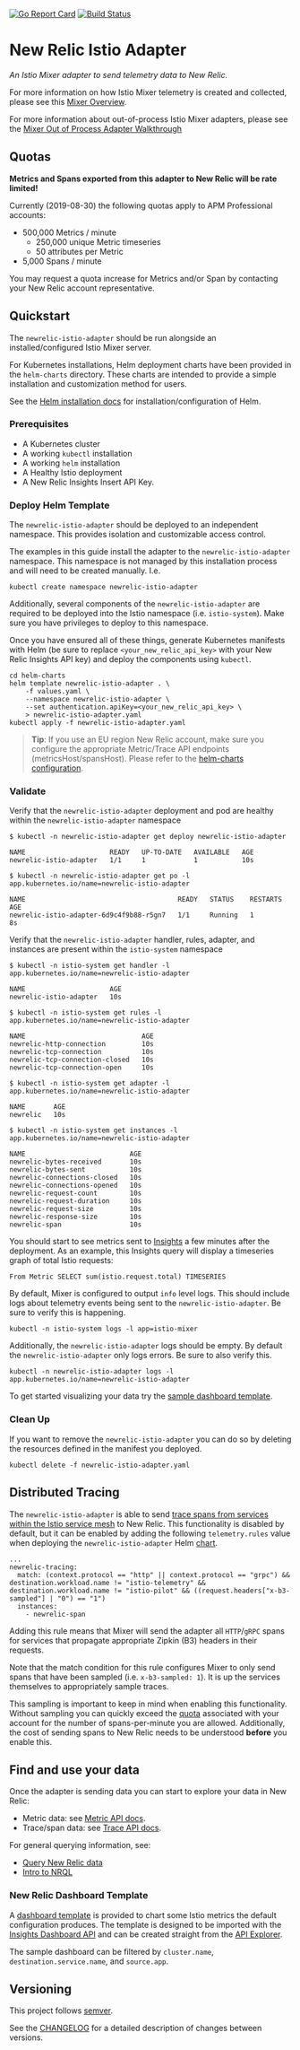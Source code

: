 [![Go Report Card](https://goreportcard.com/badge/github.com/newrelic/newrelic-istio-adapter)](https://goreportcard.com/report/github.com/newrelic/newrelic-istio-adapter)
[![Build Status](https://travis-ci.com/newrelic/newrelic-istio-adapter.svg?branch=master)](https://travis-ci.com/newrelic/newrelic-istio-adapter)

# New Relic Istio Adapter

*An Istio Mixer adapter to send telemetry data to New Relic.*

For more information on how Istio Mixer telemetry is created and collected, please see this [Mixer Overview](https://istio.io/docs/reference/config/policy-and-telemetry/mixer-overview/). 

For more information about out-of-process Istio Mixer adapters, please see the [Mixer Out of Process Adapter Walkthrough](https://github.com/istio/istio/wiki/Mixer-Out-Of-Process-Adapter-Walkthrough)

## Quotas

**Metrics and Spans exported from this adapter to New Relic will be rate limited!**

Currently (2019-08-30) the following quotas apply to APM Professional accounts:

*   500,000 Metrics / minute
    *   250,000 unique Metric timeseries
    *   50 attributes per Metric
*   5,000 Spans / minute

You may request a quota increase for Metrics and/or Span by contacting your New Relic account representative.

## Quickstart

The `newrelic-istio-adapter` should be run alongside an installed/configured Istio Mixer server.

For Kubernetes installations, Helm deployment charts have been provided in the `helm-charts` directory.
These charts are intended to provide a simple installation and customization method for users.

See the [Helm installation docs](https://helm.sh/docs/using_helm/#install-helm) for installation/configuration of Helm.

### Prerequisites

*   A Kubernetes cluster
*   A working `kubectl` installation
*   A working `helm` installation
*   A Healthy Istio deployment
*   A New Relic Insights Insert API Key.

### Deploy Helm Template

The `newrelic-istio-adapter` should be deployed to an independent namespace.
This provides isolation and customizable access control.

The examples in this guide install the adapter to the `newrelic-istio-adapter` namespace.
This namespace is not managed by this installation process and will need to be created manually.
I.e.

```shell
kubectl create namespace newrelic-istio-adapter
```

Additionally, several components of the `newrelic-istio-adapter` are required to be deployed into the Istio namespace (i.e. `istio-system`).
Make sure you have privileges to deploy to this namespace.

Once you have ensured all of these things, generate Kubernetes manifests with Helm (be sure to replace `<your_new_relic_api_key>` with your New Relic Insights API key) and deploy the components using `kubectl`.

```shell
cd helm-charts
helm template newrelic-istio-adapter . \
    -f values.yaml \
    --namespace newrelic-istio-adapter \
    --set authentication.apiKey=<your_new_relic_api_key> \
    > newrelic-istio-adapter.yaml
kubectl apply -f newrelic-istio-adapter.yaml
```
> **Tip**: If you use an EU region New Relic account, make sure you configure the appropriate Metric/Trace API endpoints (metricsHost/spansHost). Please refer to the [helm-charts configuration](./helm-charts/README.md#configuration).

### Validate

Verify that the `newrelic-istio-adapter` deployment and pod are healthy within the `newrelic-istio-adapter` namespace

```
$ kubectl -n newrelic-istio-adapter get deploy newrelic-istio-adapter

NAME                     READY   UP-TO-DATE   AVAILABLE   AGE
newrelic-istio-adapter   1/1     1            1           10s

$ kubectl -n newrelic-istio-adapter get po -l app.kubernetes.io/name=newrelic-istio-adapter

NAME                                      READY   STATUS    RESTARTS   AGE
newrelic-istio-adapter-6d9c4f9b88-r5gn7   1/1     Running   1          8s
```

Verify that the `newrelic-istio-adapter` handler, rules, adapter, and instances are present within the `istio-system` namespace 

```
$ kubectl -n istio-system get handler -l app.kubernetes.io/name=newrelic-istio-adapter

NAME                     AGE
newrelic-istio-adapter   10s

$ kubectl -n istio-system get rules -l app.kubernetes.io/name=newrelic-istio-adapter

NAME                             AGE
newrelic-http-connection         10s
newrelic-tcp-connection          10s
newrelic-tcp-connection-closed   10s
newrelic-tcp-connection-open     10s

$ kubectl -n istio-system get adapter -l app.kubernetes.io/name=newrelic-istio-adapter

NAME       AGE
newrelic   10s

$ kubectl -n istio-system get instances -l app.kubernetes.io/name=newrelic-istio-adapter

NAME                          AGE
newrelic-bytes-received       10s
newrelic-bytes-sent           10s
newrelic-connections-closed   10s
newrelic-connections-opened   10s
newrelic-request-count        10s
newrelic-request-duration     10s
newrelic-request-size         10s
newrelic-response-size        10s
newrelic-span                 10s
```

You should start to see metrics sent to [Insights](https://insights.newrelic.com) a few minutes after the deployment.
As an example, this Insights query will display a timeseries graph of total Istio requests:

```
From Metric SELECT sum(istio.request.total) TIMESERIES
```

By default, Mixer is configured to output `info` level logs.
This should include logs about telemetry events being sent to the `newrelic-istio-adapter`.
Be sure to verify this is happening.

```shell
kubectl -n istio-system logs -l app=istio-mixer
```

Additionally, the `newrelic-istio-adapter` logs should be empty.
By default the `newrelic-istio-adapter` only logs errors.
Be sure to also verify this.

```shell
kubectl -n newrelic-istio-adapter logs -l app.kubernetes.io/name=newrelic-istio-adapter
```

To get started visualizing your data try the [sample dashboard template](#new-relic-dashboard-template).

### Clean Up

If you want to remove the `newrelic-istio-adapter` you can do so by deleting the resources defined in the manifest you deployed.

```
kubectl delete -f newrelic-istio-adapter.yaml
```

## Distributed Tracing

The `newrelic-istio-adapter` is able to send [trace spans from services within the Istio service mesh](https://istio.io/docs/tasks/telemetry/distributed-tracing/overview/) to New Relic.
This functionality is disabled by default, but it can be enabled by adding the following `telemetry.rules` value when deploying the `newrelic-istio-adapter` Helm [chart](./helm-charts/README.md#configuration).

```
...
newrelic-tracing:
  match: (context.protocol == "http" || context.protocol == "grpc") && destination.workload.name != "istio-telemetry" && destination.workload.name != "istio-pilot" && ((request.headers["x-b3-sampled"] | "0") == "1")
  instances:
    - newrelic-span
```

Adding this rule means that Mixer will send the adapter all `HTTP`/`gRPC` spans for services that propagate appropriate Zipkin (B3) headers in their requests.

Note that the match condition for this rule configures Mixer to only send spans that have been sampled (i.e. `x-b3-sampled: 1`).
It is up the services themselves to appropriately sample traces.

This sampling is important to keep in mind when enabling this functionality.
Without sampling you can quickly exceed the [quota](#quotas) associated with your account for the number of spans-per-minute you are allowed.
Additionally, the cost of sending spans to New Relic needs to be understood **before** you enable this.

## Find and use your data

Once the adapter is sending data you can start to explore your data in New Relic:

- Metric data: see [Metric API docs](https://docs.newrelic.com/docs/data-ingest-apis/get-data-new-relic/metric-api/introduction-metric-api#find-data).
- Trace/span data: see [Trace API docs](https://docs.newrelic.com/docs/understand-dependencies/distributed-tracing/trace-api/introduction-trace-api#view-data).

For general querying information, see:

- [Query New Relic data](https://docs.newrelic.com/docs/using-new-relic/data/understand-data/query-new-relic-data)
- [Intro to NRQL](https://docs.newrelic.com/docs/query-data/nrql-new-relic-query-language/getting-started/nrql-syntax-clauses-functions)

### New Relic Dashboard Template

A [dashboard template](sample_newrelic_dashboard.json) is provided to chart some Istio metrics the default configuration produces. The template is designed to be imported with the [Insights Dashboard API](https://docs.newrelic.com/docs/insights/insights-api/manage-dashboards/insights-dashboard-api) and can be created straight from the [API Explorer](https://rpm.newrelic.com/api/explore/dashboards/create).

The sample dashboard can be filtered by `cluster.name`, `destination.service.name`, and `source.app`.

## Versioning

This project follows [semver](http://semver.org/).

See the [CHANGELOG](./CHANGELOG.md) for a detailed description of changes between versions.
